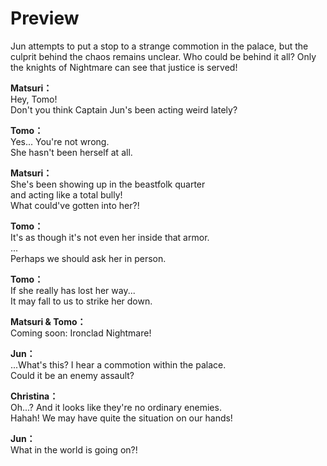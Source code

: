 # Preview
Jun attempts to put a stop to a strange commotion in the palace, but the culprit behind the chaos remains unclear. Who could be behind it all? Only the knights of Nightmare can see that justice is served!
  
**Matsuri：**  
Hey, Tomo!  
Don't you think Captain Jun's been acting weird lately?  
  
**Tomo：**  
Yes... You're not wrong.  
She hasn't been herself at all.  
  
**Matsuri：**  
She's been showing up in the beastfolk quarter  
and acting like a total bully!  
What could've gotten into her?!  
  
**Tomo：**  
It's as though it's not even her inside that armor.  
...  
Perhaps we should ask her in person.  
  
**Tomo：**  
If she really has lost her way...  
It may fall to us to strike her down.  
  
**Matsuri & Tomo：**  
Coming soon: Ironclad Nightmare!  
  
**Jun：**  
...What's this? I hear a commotion within the palace.  
Could it be an enemy assault?  
  
**Christina：**  
Oh...? And it looks like they're no ordinary enemies.  
Hahah! We may have quite the situation on our hands!  
  
**Jun：**  
What in the world is going on?!  
